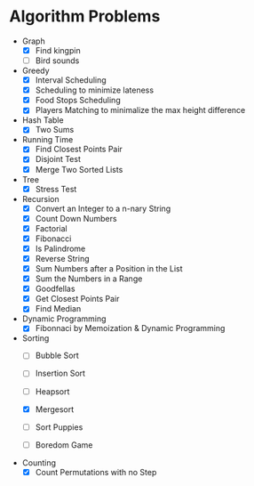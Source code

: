 # Algorithm Problems
- Graph
  - [x] Find kingpin
  - [ ] Bird sounds
    
- Greedy
  - [x] Interval Scheduling
  - [x] Scheduling to minimize lateness
  - [x] Food Stops Scheduling
  - [x] Players Matching to minimalize the max height difference  
    
- Hash Table
  - [x] Two Sums
    
- Running Time
  - [x] Find Closest Points Pair
  - [x] Disjoint Test
  - [x] Merge Two Sorted Lists
    
- Tree
  - [x] Stress Test
    
- Recursion
  - [x] Convert an Integer to a n-nary String
  - [x] Count Down Numbers
  - [x] Factorial
  - [x] Fibonacci
  - [x] Is Palindrome
  - [x] Reverse String
  - [x] Sum Numbers after a Position in the List
  - [x] Sum the Numbers in a Range
  - [x] Goodfellas
  - [x] Get Closest Points Pair
  - [x] Find Median
  
- Dynamic Programming
  - [x] Fibonnaci by Memoization & Dynamic Programming
  
- Sorting
  - [ ] Bubble Sort
  - [ ] Insertion Sort
  - [ ] Heapsort
  - [x] Mergesort
  
  - [ ] Sort Puppies
  - [ ] Boredom Game
  
 - Counting
   - [x] Count Permutations with no Step
